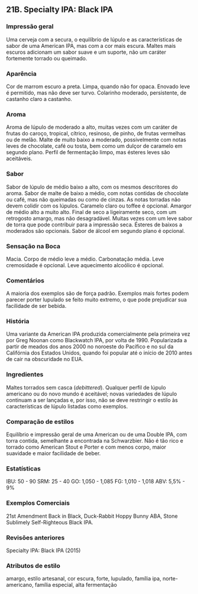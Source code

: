 ## 21B. Specialty IPA: Black IPA

### Impressão geral

Uma cerveja com a secura, o equilíbrio de lúpulo e as características de sabor de uma American IPA, mas com a cor mais escura. Maltes mais escuros adicionam um sabor suave e um suporte, não um caráter fortemente torrado ou queimado.

### Aparência

Cor de marrom escuro a preta. Limpa, quando não for opaca. Enovado leve é permitido, mas não deve ser turvo. Colarinho moderado, persistente, de castanho claro a castanho.

### Aroma

Aroma de lúpulo de moderado a alto, muitas vezes com um caráter de frutas do caroço, tropical, cítrico, resinoso, de pinho, de frutas vermelhas ou de melão. Malte de muito baixo a moderado, possivelmente com notas leves de chocolate, café ou tosta, bem como um dulçor de caramelo em segundo plano. Perfil de fermentação limpo, mas ésteres leves são aceitáveis.

### Sabor

Sabor de lúpulo de médio baixo a alto, com os mesmos descritores do aroma. Sabor de malte de baixo a médio, com notas contidas de chocolate ou café, mas não queimadas ou como de cinzas. As notas torradas não devem colidir com os lúpulos. Caramelo claro ou toffee é opcional. Amargor de médio alto a muito alto. Final de seco a ligeiramente seco, com um retrogosto amargo, mas não desagradável. Muitas vezes com um leve sabor de torra que pode contribuir para a impressão seca. Ésteres de baixos a moderados são opcionais. Sabor de álcool em segundo plano é opcional.

### Sensação na Boca

Macia. Corpo de médio leve a médio. Carbonatação média. Leve cremosidade é opcional. Leve aquecimento alcoólico é opcional.

### Comentários

A maioria dos exemplos são de força padrão. Exemplos mais fortes podem parecer porter lupulado se feito muito extremo, o que pode prejudicar sua facilidade de ser bebida.

### História

Uma variante da American IPA produzida comercialmente pela primeira vez por Greg Noonan como Blackwatch IPA, por volta de 1990. Popularizada a partir de meados dos anos 2000 no noroeste do Pacífico e no sul da Califórnia dos Estados Unidos, quando foi popular até o início de 2010 antes de cair na obscuridade no EUA.

### Ingredientes

Maltes torrados sem casca (*debittered*). Qualquer perfil de lúpulo americano ou do novo mundo é aceitável; novas variedades de lúpulo continuam a ser lançadas e, por isso, não se deve restringir o estilo às características de lúpulo listadas como exemplos.

### Comparação de estilos

Equilíbrio e impressão geral de uma American ou de uma Double IPA, com torra contida, semelhante a encontrada na Schwarzbier. Não é tão rico e torrado como American Stout e Porter e com menos corpo, maior suavidade e maior facilidade de beber.

### Estatísticas

IBU: 50 - 90
SRM: 25 - 40
GO: 1,050 - 1,085
FG: 1,010 - 1,018
ABV: 5,5% - 9%

### Exemplos Comerciais

21st Amendment Back in Black, Duck-Rabbit Hoppy Bunny ABA, Stone Sublimely Self-Righteous Black IPA.

### Revisões anteriores

Specialty IPA: Black IPA (2015)

### Atributos de estilo

amargo, estilo artesanal, cor escura, forte, lupulado, família ipa, norte-americano, família especial, alta fermentação
